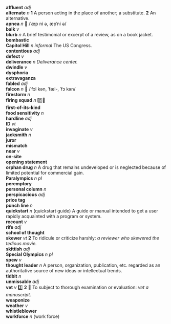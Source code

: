 __affluent__ _adj_  
__alternate__ _n_ __1__ A person acting in the place of another; a substitute. __2__ An alternative.  
__apnea__ _n_ :mega: /ˈæp ni ə, æpˈni ə/  
__balk__ _v_  
__blurb__ _n_ A brief testimonial or excerpt of a review, as on a book jacket.  
__bombastic__  
__Capitol Hill__ _n_ _informal_ The US Congress.  
__contentious__ _adj_  
__defect__ _v_  
__deliverance__ _n_ _Deliverance center._  
__dwindle__ _v_  
__dysphoria__  
__extravaganza__  
__fabled__ _adj_  
__falcon__ _n_ :mega: /ˈfɔl kən, ˈfæl-, ˈfɔ kən/  
__firestorm__ _n_  
__firing squad__ _n_ :two::hammer:  
__first-of-its-kind__  
__food sensitivity__ _n_  
__hardline__ _adj_  
__ID__ _vt_  
__invaginate__ _v_  
__jacksmith__ _n_  
__juror__  
__mismatch__  
__near__ _v_  
__on-site__  
__opening statement__  
__orphan drug__ _n_ A drug that remains undeveloped or is neglected because of limited potential for commercial gain.  
__Paralympics__ _n pl_  
__peremptory__  
__personal column__ _n_  
__perspicacious__ _adj_  
__price tag__  
__punch line__ _n_  
__quickstart__ _n_ (quickstart guide) A guide or manual intended to get a user rapidly acquainted with a program or system.  
__recount__ _v_  
__rife__ _adj_  
__school of thought__  
__skewer__ _vt_ __2__ To ridicule or criticize harshly: _a reviewer who skewered the tedious movie._  
__skittish__ _adj_  
__Special Olympics__ _n pl_  
__spew__ _v_  
__thought leader__ _n_ A person, organization, publication, etc. regarded as an authoritative source of new ideas or intellectual trends.  
__tidbit__ _n_  
__unmissable__ _adj_  
__vet__ _v_ :two: __2__ :dart: To subject to thorough examination or evaluation: _vet a manuscript._  
__weaponize__  
__weather__ _v_  
__whistleblower__  
__workforce__ _n_ (work force)  